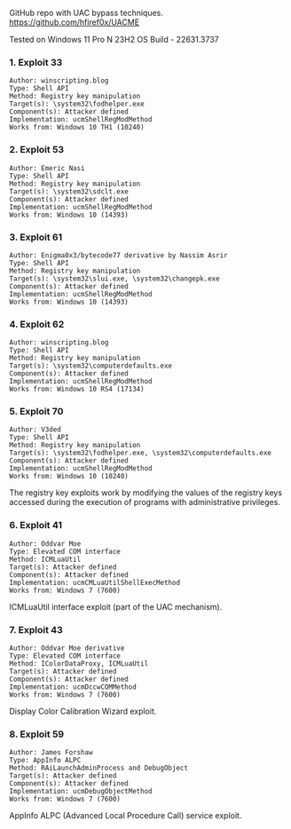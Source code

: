 GitHub repo with UAC bypass techniques.
https://github.com/hfiref0x/UACME

Tested on Windows 11 Pro N 23H2 
OS Build - 22631.3737

### 1. Exploit 33
	Author: winscripting.blog
	Type: Shell API
	Method: Registry key manipulation
	Target(s): \system32\fodhelper.exe
	Component(s): Attacker defined
	Implementation: ucmShellRegModMethod
	Works from: Windows 10 TH1 (10240)
### 2. Exploit 53
	Author: Emeric Nasi
	Type: Shell API
	Method: Registry key manipulation
	Target(s): \system32\sdclt.exe
	Component(s): Attacker defined
	Implementation: ucmShellRegModMethod
	Works from: Windows 10 (14393)

### 3. Exploit 61
	Author: Enigma0x3/bytecode77 derivative by Nassim Asrir
	Type: Shell API
	Method: Registry key manipulation
	Target(s): \system32\slui.exe, \system32\changepk.exe
	Component(s): Attacker defined
	Implementation: ucmShellRegModMethod
	Works from: Windows 10 (14393)

### 4. Exploit 62
	Author: winscripting.blog
	Type: Shell API
	Method: Registry key manipulation
	Target(s): \system32\computerdefaults.exe
	Component(s): Attacker defined
	Implementation: ucmShellRegModMethod
	Works from: Windows 10 RS4 (17134)

### 5. Exploit 70
	Author: V3ded 
	Type: Shell API
	Method: Registry key manipulation
	Target(s): \system32\fodhelper.exe, \system32\computerdefaults.exe
	Component(s): Attacker defined
	Implementation: ucmShellRegModMethod
	Works from: Windows 10 (10240)

The registry key exploits work by modifying the values of the registry keys accessed during the execution of programs with administrative privileges.
### 6. Exploit 41
	Author: Oddvar Moe
	Type: Elevated COM interface
	Method: ICMLuaUtil
	Target(s): Attacker defined
	Component(s): Attacker defined
	Implementation: ucmCMLuaUtilShellExecMethod
	Works from: Windows 7 (7600)
ICMLuaUtil interface exploit (part of the UAC mechanism).
### 7. Exploit 43
	Author: Oddvar Moe derivative
	Type: Elevated COM interface
	Method: IColorDataProxy, ICMLuaUtil
	Target(s): Attacker defined
	Component(s): Attacker defined
	Implementation: ucmDccwCOMMethod
	Works from: Windows 7 (7600)
Display Color Calibration Wizard exploit.

### 8. Exploit 59
	Author: James Forshaw
	Type: AppInfo ALPC
	Method: RAiLaunchAdminProcess and DebugObject
	Target(s): Attacker defined
	Component(s): Attacker defined
	Implementation: ucmDebugObjectMethod
	Works from: Windows 7 (7600)
AppInfo ALPC (Advanced Local Procedure Call) service exploit.
